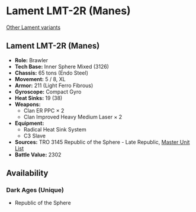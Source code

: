# Lament LMT-2R (Manes)

[Other Lament variants](../lament.md)

## Lament LMT-2R (Manes)
- **Role:** Brawler
- **Tech Base:** Inner Sphere Mixed (3126)
- **Chassis:** 65 tons (Endo Steel)
- **Movement:** 5 / 8, XL
- **Armor:** 211 (Light Ferro Fibrous)
- **Gyroscope:** Compact Gyro
- **Heat Sinks:** 19 (38)
- **Weapons:**
  - Clan ER PPC × 2
  - Clan Improved Heavy Medium Laser × 2
- **Equipment:**
  - Radical Heat Sink System
  - C3 Slave
- **Sources:** TRO 3145 Republic of the Sphere - Late Republic, [Master Unit List](http://masterunitlist.info/Unit/Details/7400/lament-lmt-2r-manes)
- **Battle Value:** 2302

## Availability

### Dark Ages (Unique)
- Republic of the Sphere

